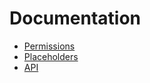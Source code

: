 # Documentation

- [Permissions](./permissions.md)
- [Placeholders](./placeholders.md)
- [API](./api.md)
